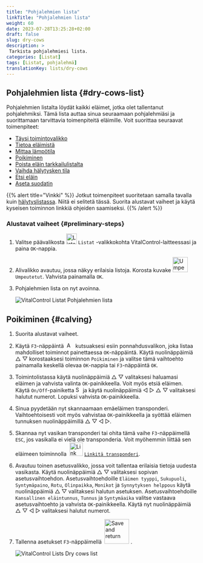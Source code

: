 ```yaml
---
title: "Pohjalehmien lista"
linkTitle: "Pohjalehmien lista"
weight: 60
date: 2023-07-28T13:25:28+02:00
draft: false
slug: dry-cows
description: >
 Tarkista pohjalehmiesi lista.
categories: [Listat]
tags: [Listat, pohjalehmä]
translationKey: lists/dry-cows
---
```

## Pohjalehmien lista {#dry-cows-list}

Pohjalehmien listalta löydät kaikki eläimet, jotka olet tallentanut pohjalehmiksi. Tämä lista auttaa sinua seuraamaan pohjalehmiäsi ja suorittamaan tarvittavia toimenpiteitä eläimille. Voit suorittaa seuraavat toimenpiteet:

- [Täysi toimintovalikko](../alarm/#täydellinen-toimintovalikko)
- [Tietoa eläimistä](../alarm/#tieto-eläimistä)
- [Mittaa lämpötila](../alarm/#mittaa-lämpötila)
- [Poikiminen](#poikiminen)
- [Poista eläin tarkkailulistalta](../on-watch/#poista-eläin-tarkkailulistalta)
- [Vaihda hälytysken tila](../on-watch/#vaihda-hälytysken-tila)
- [Etsi eläin](../alarm/#etsi-eläin)
- [Aseta suodatin](../alarm/#aseta-suodatin)


{{% alert title="Vinkki" %}}
Jotkut toimenpiteet suoritetaan samalla tavalla kuin [hälytyslistassa](../alarm). Niitä ei selitetä tässä. Suorita alustavat vaiheet ja käytä kyseisen toiminnon linkkiä ohjeiden saamiseksi.
{{% /alert %}}

### Alustavat vaiheet {#preliminary-steps}

1. Valitse päävalikosta <img src="/icons/main/lists.svg" width="28" align="bottom" alt="Listat" /> `Listat` -valikkokohta VitalControl-laitteessasi ja paina `OK`-nappia.

2. Alivalikko avautuu, jossa näkyy erilaisia listoja. Korosta kuvake <img src="/icons/lists/drycows.svg" width="40" align="bottom" alt="Umpeutetut" /> `Umpeutetut`. Vahvista painamalla `OK`.

3. Pohjalehmien lista on nyt avoinna.

   ![VitalControl Listat Pohjalehmien lista](../images/firststeps5.png "Alustavat vaiheet")

## Poikiminen {#calving}

1. Suorita alustavat vaiheet.

2. Käytä `F3`-näppäintä &nbsp;<img src="/icons/footer/open-popup.svg" width="15" align="bottom" alt="Avaa ponnahdusikkuna" />&nbsp; kutsuaksesi esiin ponnahdusvalikon, joka listaa mahdolliset toiminnot painettaessa `OK`-näppäintä. Käytä nuolinäppäimiä △ ▽ korostaaksesi toiminnon `Poikiminen` ja valitse tämä vaihtoehto painamalla keskellä olevaa `OK`-nappia tai `F3`-näppäintä `OK`.

3. Toimintolistassa käytä nuolinäppäimiä △ ▽ valitaksesi haluamasi eläimen ja vahvista valinta `OK`-painikkeella. Voit myös etsiä eläimen. Käytä `On/Off`-painiketta <img src="/icons/footer/search.svg" width="15" align="bottom" alt="Search" /> ja käytä nuolinäppäimiä ◁ ▷ △ ▽ valitaksesi halutut numerot. Lopuksi vahvista `OK`-painikkeella.

4. Sinua pyydetään nyt skannaamaan emäeläimen transponderi. Vaihtoehtoisesti voit myös vahvistaa `OK`-painikkeella ja syöttää eläimen tunnuksen nuolinäppäimillä △ ▽ ◁ ▷.

5. Skannaa nyt vasikan transponderi tai ohita tämä vaihe `F3`-näppäimellä `ESC`, jos vasikalla ei vielä ole transponderia. Voit myöhemmin liittää sen eläimeen toiminnolla &nbsp;<img src="/icons/actions/link-transponder.svg" width="35" align="bottom" alt="Link transponder" /> [`Linkitä transponderi`](../../actions/link-transponder).

6. Avautuu toinen asetusvalikko, jossa voit tallentaa erilaisia tietoja uudesta vasikasta. Käytä nuolinäppäimiä △ ▽ valitaksesi sopivan asetusvaihtoehdon. Asetusvaihtoehdoille `Eläimen tyyppi`, `Sukupuoli`, `Syntymäpaino`, `Rotu`, `Olinpaikka`, `Monikot` ja `Synnytyksen helppous` käytä nuolinäppäimiä △ ▽ valitaksesi halutun asetuksen. Asetusvaihtoehdoille `Kansallinen eläintunnus`, `Tunnus` ja `Syntymäaika` valitse vastaava asetusvaihtoehto ja vahvista `OK`-painikkeella. Käytä nyt nuolinäppäimiä △ ▽ ◁ ▷ valitaksesi halutut numerot.

7. Tallenna asetukset `F3`-näppäimellä &nbsp;<img src="/icons/footer/save_exit.svg" width="65" align="bottom" alt="Save and return" />&nbsp;.

   ![VitalControl Lists Dry cows list](../images/calving.png "Poikiminen")
